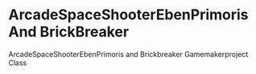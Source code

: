 # ArcadeSpaceShooterEbenPrimoris And BrickBreaker
ArcadeSpaceShooterEbenPrimoris and Brickbreaker Gamemakerproject
Class
